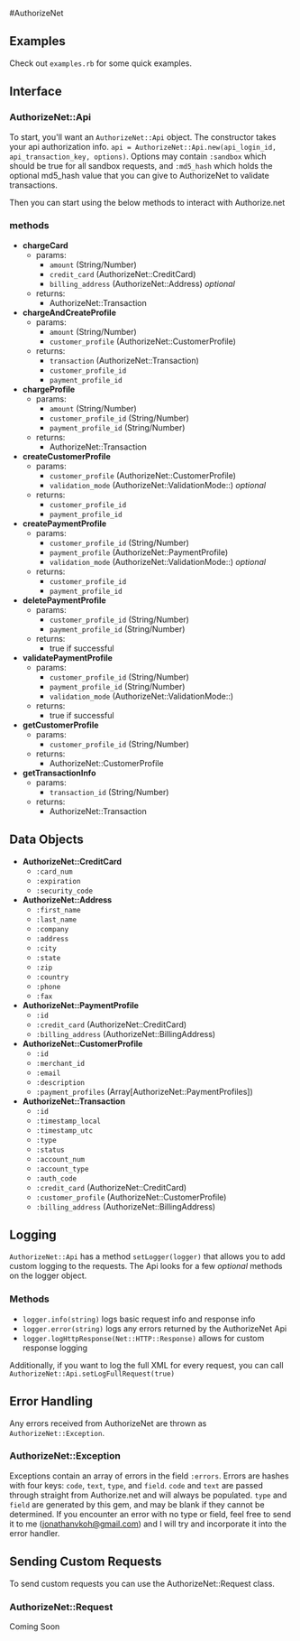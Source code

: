#AuthorizeNet

## Examples
Check out `examples.rb` for some quick examples.

## Interface
### AuthorizeNet::Api
To start, you'll want an `AuthorizeNet::Api` object.  The constructor takes your api authorization info.
`api = AuthorizeNet::Api.new(api_login_id, api_transaction_key, options)`.  Options may contain `:sandbox` which should be true for all sandbox requests, and `:md5_hash` which holds the optional md5_hash value that you can give to AuthorizeNet to validate transactions.

Then you can start using the below methods to interact with Authorize.net

### methods
- **chargeCard**
  - params:
    - `amount` (String/Number)
    - `credit_card` (AuthorizeNet::CreditCard)
    - `billing_address` (AuthorizeNet::Address) *optional*
  - returns:
    - AuthorizeNet::Transaction
- **chargeAndCreateProfile**
  - params:
    - `amount` (String/Number)
    - `customer_profile` (AuthorizeNet::CustomerProfile)
  - returns:
    - `transaction` (AuthorizeNet::Transaction)
    - `customer_profile_id`
    - `payment_profile_id`
- **chargeProfile**
  - params:
    - `amount` (String/Number)
    - `customer_profile_id` (String/Number)
    - `payment_profile_id` (String/Number)
  - returns:
    - AuthorizeNet::Transaction
- **createCustomerProfile**
  - params:
    - `customer_profile` (AuthorizeNet::CustomerProfile)
    - `validation_mode` (AuthorizeNet::ValidationMode::) *optional*
  - returns:
    - `customer_profile_id`
    - `payment_profile_id`
- **createPaymentProfile**
  - params:
    - `customer_profile_id` (String/Number)
    - `payment_profile` (AuthorizeNet::PaymentProfile)
    - `validation_mode` (AuthorizeNet::ValidationMode::) *optional*
  - returns:
    - `customer_profile_id`
    - `payment_profile_id`
- **deletePaymentProfile**
  - params:
    - `customer_profile_id` (String/Number)
    - `payment_profile_id` (String/Number)
  - returns:
    - true if successful
- **validatePaymentProfile**
  - params:
    - `customer_profile_id` (String/Number)
    - `payment_profile_id` (String/Number)
    - `validation_mode` (AuthorizeNet::ValidationMode::)
  - returns:
    - true if successful
- **getCustomerProfile**
  - params:
    - `customer_profile_id` (String/Number)
  - returns:
    - AuthorizeNet::CustomerProfile
- **getTransactionInfo**
  - params:
    - `transaction_id` (String/Number)
  - returns:
    - AuthorizeNet::Transaction


## Data Objects
- **AuthorizeNet::CreditCard**
  - `:card_num`
  - `:expiration`
  - `:security_code`
- **AuthorizeNet::Address**
  - `:first_name`
  - `:last_name`
  - `:company`
  - `:address`
  - `:city`
  - `:state`
  - `:zip`
  - `:country`
  - `:phone`
  - `:fax`
- **AuthorizeNet::PaymentProfile**
  - `:id`
  - `:credit_card` (AuthorizeNet::CreditCard)
  - `:billing_address` (AuthorizeNet::BillingAddress)
- **AuthorizeNet::CustomerProfile**
  - `:id`
  - `:merchant_id`
  - `:email`
  - `:description`
  - `:payment_profiles` (Array[AuthorizeNet::PaymentProfiles])
- **AuthorizeNet::Transaction**
  - `:id`
  - `:timestamp_local`
  - `:timestamp_utc`
  - `:type`
  - `:status`
  - `:account_num`
  - `:account_type`
  - `:auth_code`
  - `:credit_card` (AuthorizeNet::CreditCard)
  - `:customer_profile` (AuthorizeNet::CustomerProfile)
  - `:billing_address` (AuthorizeNet::BillingAddress)


## Logging
`AuthorizeNet::Api` has a method `setLogger(logger)` that allows you to add custom logging to the requests.  The Api looks for a few *optional* methods on the logger object.

### Methods
- `logger.info(string)` logs basic request info and response info
- `logger.error(string)` logs any errors returned by the AuthorizeNet Api
- `logger.logHttpResponse(Net::HTTP::Response)` allows for custom response logging

Additionally, if you want to log the full XML for every request, you can call `AuthorizeNet::Api.setLogFullRequest(true)`


## Error Handling
Any errors received from AuthorizeNet are thrown as `AuthorizeNet::Exception`.

### AuthorizeNet::Exception
Exceptions contain an array of errors in the field `:errors`.  Errors are hashes with four keys: `code`, `text`, `type`, and `field`.  `code` and `text` are passed through straight from Authorize.net and will always be populated. `type` and `field` are generated by this gem, and may be blank if they cannot be determined.  If you encounter an error with no type or field, feel free to send it to me (jonathanvkoh@gmail.com) and I will try and incorporate it into the error handler.


## Sending Custom Requests
To send custom requests you can use the AuthorizeNet::Request class.

### AuthorizeNet::Request
Coming Soon

